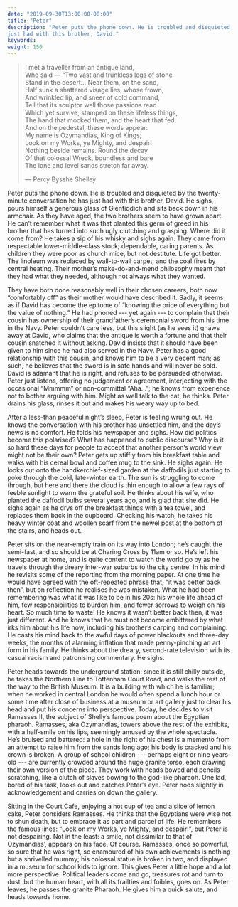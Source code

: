 ```yaml
---
date: "2019-09-30T13:00:00-08:00"
title: "Peter"
description: "Peter puts the phone down. He is troubled and disquieted by the twenty-minute conversation he has
just had with this brother, David."
keywords:
weight: 150
---
```


<blockquote>
<p>
I met a traveller from an antique land,<br>
Who said &mdash; “Two vast and trunkless legs of stone<br>
Stand in the desert... Near them, on the sand,<br>
Half sunk a shattered visage lies, whose frown,<br>
And wrinkled lip, and sneer of cold command,<br>
Tell that its sculptor well those passions read<br>
Which yet survive, stamped on these lifeless things,<br>
The hand that mocked them, and the heart that fed;<br>
And on the pedestal, these words appear:<br>
My name is Ozymandias, King of Kings;<br>
Look on my Works, ye Mighty, and despair!<br>
Nothing beside remains. Round the decay<br>
Of that colossal Wreck, boundless and bare<br>
The lone and level sands stretch far away.<br>
</p>
<footer>
&mdash; Percy Bysshe Shelley
</footer>
</blockquote>

Peter puts the phone down. He is troubled and disquieted by the twenty-minute conversation he has
just had with this brother, David. He sighs, pours himself a generous glass of Glenfiddich and sits
back down in his armchair. As they have aged, the two brothers seem to have grown apart. He can’t
remember what it was that planted this germ of greed in his brother that has turned into such ugly
clutching and grasping. Where did it come from? He takes a sip of his whisky and sighs again. They
came from respectable lower-middle-class stock; dependable, caring parents. As children they were
poor as church mice, but not destitute. Life got better. The linoleum was replaced by wall-to-wall
carpet, and the coal fires by central heating. Their mother’s make-do-and-mend philosophy meant that
they had what they needed, although not always what they wanted.


They have both done reasonably well in their chosen careers, both now “comfortably off” as their
mother would have described it. Sadly, it seems as if David has become the epitome of “knowing the
price of everything but the value of nothing.” He had phoned --- yet again --- to complain that their
cousin has ownership of their grandfather’s ceremonial sword from his time in the Navy. Peter
couldn’t care less, but this slight (as he sees it) gnaws away at David, who claims that the antique
is worth a fortune and that their cousin snatched it without asking. David insists that it should
have been given to him since he had also served in the Navy. Peter has a good relationship with this
cousin, and knows him to be a very decent man; as such, he believes that the sword is in safe hands
and will never be sold. David is adamant that he is right, and refuses to be persuaded
otherwise. Peter just listens, offering no judgement or agreement, interjecting with the occasional
“Mmmmm” or non-committal “Aha…”; he knows from experience not to bother arguing with him. Might as
well talk to the cat, he thinks. Peter drains his glass, rinses it out and makes his weary way up to
bed.

After a less-than peaceful night’s sleep, Peter is feeling wrung out. He knows the conversation with
his brother has unsettled him, and the day’s news is no comfort. He folds his newspaper and
sighs. How did politics become this polarised? What has happened to public discourse? Why is it so
hard these days for people to accept that another person’s world view might not be their own? Peter
gets up stiffly from his breakfast table and walks with his cereal bowl and coffee mug to the
sink. He sighs again. He looks out onto the handkerchief-sized garden at the daffodils just starting
to poke through the cold, late-winter earth. The sun is struggling to come through, but here and
there the cloud is thin enough to allow a few rays of feeble sunlight to warm the grateful soil. He
thinks about his wife, who planted the daffodil bulbs several years ago, and is glad that she
did. He sighs again as he drys off the breakfast things with a tea towel, and replaces them back in
the cupboard. Checking his watch, he takes his heavy winter coat and woollen scarf from the newel
post at the bottom of the stairs, and heads out.

Peter sits on the near-empty train on its way into London; he’s caught the semi-fast, and so should
be at Charing Cross by 11am or so. He’s left his newspaper at home, and is quite content to watch
the world go by as he travels through the dreary inter-war suburbs to the city centre. In his mind
he revisits some of the reporting from the morning paper. At one time he would have agreed with the
oft-repeated phrase that, “it was better back then”, but on reflection he realises he was
mistaken. What he had been remembering was what it was like to be in his 20s: his whole life ahead
of him, few responsibilities to burden him, and fewer sorrows to weigh on his heart. So much time to
waste! He knows it wasn’t better back then, it was just different. And he knows that he must not
become embittered by what irks him about his life now, including his brother’s carping and
complaining. He casts his mind back to the awful days of power blackouts and three-day weeks, the
months of alarming inflation that made penny-pinching an art form in his family. He thinks about the
dreary, second-rate television with its casual racism and patronising commentary. He sighs.

Peter heads towards the underground station: since it is still chilly outside, he takes the Northern
Line to Tottenham Court Road, and walks the rest of the way to the British Museum. It is a building
with which he is familiar; when he worked in central London he would often spend a lunch hour or
some time after close of business at a museum or art gallery just to clear his head and put his
concerns into perspective. Today, he decides to visit Ramasses II, the subject of Shelly’s famous
poem about the Egyptian pharaoh. Ramasses, aka Ozymandias, towers above the rest of the exhibits,
with a half-smile on his lips, seemingly amused by the whole spectacle. He’s bruised and battered: a
hole in the right of his chest is a memento from an attempt to raise him from the sands long ago;
his body is cracked and his crown is broken. A group of school children --- perhaps eight or nine
years-old --- are currently crowded around the huge granite torso, each drawing their own version of
the piece. They work with heads bowed and pencils scratching, like a clutch of slaves bowing to the
god-like pharaoh. One lad, bored of his task, looks out and catches Peter’s eye. Peter nods slightly
in acknowledgement and carries on down the gallery.

Sitting in the Court Cafe, enjoying a hot cup of tea and a slice of lemon cake, Peter considers
Ramasses. He thinks that the Egyptians were wise not to shun death, but to embrace it as part and
parcel of life. He remembers the famous lines: “Look on my Works, ye Mighty, and despair!”, but
Peter is not despairing. Not in the least: a smile, not dissimilar to that of Ozymandias’, appears
on his face. Of course. Ramasses, once so powerful, so sure that he was right, so enamoured of his
own achievements is nothing but a shrivelled mummy; his colossal statue is broken in two, and
displayed in a museum for school kids to ignore. This gives Peter a little hope and a lot more
perspective. Political leaders come and go, treasures rot and turn to dust, but the human heart,
with all its frailties and foibles, goes on. As Peter leaves, he passes the granite Pharaoh. He
gives him a quick salute, and heads towards home.
